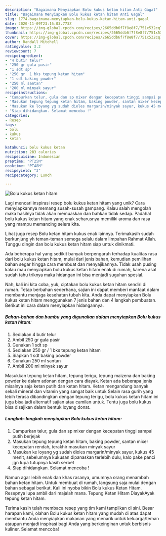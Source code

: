 ```yaml
---
description: "Bagaimana Menyiapkan Bolu kukus ketan hitam Anti Gagal"
title: "Bagaimana Menyiapkan Bolu kukus ketan hitam Anti Gagal"
slug: 1774-bagaimana-menyiapkan-bolu-kukus-ketan-hitam-anti-gagal
date: 2020-11-09T23:16:03.773Z
image: https://img-global.cpcdn.com/recipes/2665ddb6f7f8e8f7/751x532cq70/bolu-kukus-ketan-hitam-foto-resep-utama.jpg
thumbnail: https://img-global.cpcdn.com/recipes/2665ddb6f7f8e8f7/751x532cq70/bolu-kukus-ketan-hitam-foto-resep-utama.jpg
cover: https://img-global.cpcdn.com/recipes/2665ddb6f7f8e8f7/751x532cq70/bolu-kukus-ketan-hitam-foto-resep-utama.jpg
author: Randall Mitchell
ratingvalue: 3.2
reviewcount: 7
recipeingredient:
- "4 butir telur"
- "250 gr gula pasir"
- "1 sdt sp"
- "250 gr  1 bks tepung ketan hitam"
- "1 sdt baking powder"
- "250 ml santan"
- "200 ml minyak sayur"
recipeinstructions:
- "Campurkan telur, gula dan sp mixer dengan kecepatan tinggi sampai putih berjejak"
- "Masukan tepung tepung ketan hitam, baking powder, santan mixer kecepatan rendah, terakhir masukan minyak sayur"
- "Masukan ke loyang yg sudah dioles margarin/minyak sayur, kukus 45 menit, sebelumnya kukusan dipanaskan terlebih dulu, kalo pake panci jgn lupa tutupnya kasih serbet"
- "Siap dihidangkan. Selamat mencoba !"
categories:
- Resep
tags:
- bolu
- kukus
- ketan

katakunci: bolu kukus ketan 
nutrition: 283 calories
recipecuisine: Indonesian
preptime: "PT25M"
cooktime: "PT48M"
recipeyield: "3"
recipecategory: Lunch

---
```



![Bolu kukus ketan hitam](https://img-global.cpcdn.com/recipes/2665ddb6f7f8e8f7/751x532cq70/bolu-kukus-ketan-hitam-foto-resep-utama.jpg)

Lagi mencari inspirasi resep bolu kukus ketan hitam yang unik? Cara menyiapkannya memang susah-susah gampang. Kalau salah mengolah maka hasilnya tidak akan memuaskan dan bahkan tidak sedap. Padahal bolu kukus ketan hitam yang enak seharusnya memiliki aroma dan rasa yang mampu memancing selera kita.

Lihat juga resep Bolu ketan hitam kukus enak lainnya. Terimakasih sudah berkunjung yh teman-teman semoga selalu dalam limpahan Rahmat Allah. Tunggu dingin dan bolu kukus ketan hitam siap untuk dinikmati.

Ada beberapa hal yang sedikit banyak berpengaruh terhadap kualitas rasa dari bolu kukus ketan hitam, mulai dari jenis bahan, kemudian pemilihan bahan segar hingga cara membuat dan menyajikannya. Tidak usah pusing kalau mau menyiapkan bolu kukus ketan hitam enak di rumah, karena asal sudah tahu triknya maka hidangan ini bisa menjadi suguhan spesial.


Nah, kali ini kita coba, yuk, ciptakan bolu kukus ketan hitam sendiri di rumah. Tetap berbahan sederhana, sajian ini dapat memberi manfaat dalam membantu menjaga kesehatan tubuh kita. Anda dapat menyiapkan Bolu kukus ketan hitam menggunakan 7 jenis bahan dan 4 langkah pembuatan. Berikut ini cara dalam menyiapkan hidangannya.

<!--inarticleads1-->

##### Bahan-bahan dan bumbu yang digunakan dalam menyiapkan Bolu kukus ketan hitam:

1. Sediakan 4 butir telur
1. Ambil 250 gr gula pasir
1. Gunakan 1 sdt sp
1. Sediakan 250 gr / 1 bks tepung ketan hitam
1. Siapkan 1 sdt baking powder
1. Gunakan 250 ml santan
1. Ambil 200 ml minyak sayur


Masukkan tepung ketan hitam, tepung terigu, tepung maizena dan baking powder ke dalam adonan dengan cara diayak. Ketan ada beberapa jenis misalnya saja ketan putih dan ketan hitam. Ketan mengandung banyak sekali mineral dan vitamin yang sangat baik untuk Selain rasa gurih yang lebih terasa dibandingkan dengan tepung terigu, bolu kukus ketan hitam ini juga bisa jadi alternatif sajian atau camilan untuk. Tentu juga bolu kukus bisa disajikan dalam bentuk loyang donat. 

<!--inarticleads2-->

##### Langkah-langkah menyiapkan Bolu kukus ketan hitam:

1. Campurkan telur, gula dan sp mixer dengan kecepatan tinggi sampai putih berjejak
1. Masukan tepung tepung ketan hitam, baking powder, santan mixer kecepatan rendah, terakhir masukan minyak sayur
1. Masukan ke loyang yg sudah dioles margarin/minyak sayur, kukus 45 menit, sebelumnya kukusan dipanaskan terlebih dulu, kalo pake panci jgn lupa tutupnya kasih serbet
1. Siap dihidangkan. Selamat mencoba !


Namun agar lebih enak dan khas rasanya, umumnya orang menambah bahan ketan hitam. Untuk membuat di rumah, langsung saja mulai dengan bahan sebagai berikut. Kali ini nyoba bikin Bolu kukus Ketan Hitam. Resepnya lupa ambil dari majalah mana. Tepung Ketan Hitam DiayakAyak tepung ketan hitam. 

Terima kasih telah membaca resep yang tim kami tampilkan di sini. Besar harapan kami, olahan Bolu kukus ketan hitam yang mudah di atas dapat membantu Anda menyiapkan makanan yang menarik untuk keluarga/teman ataupun menjadi inspirasi bagi Anda yang berkeinginan untuk berbisnis kuliner. Selamat mencoba!
